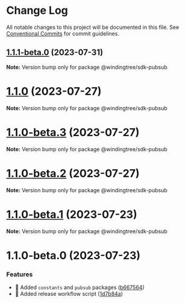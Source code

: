 # Change Log

All notable changes to this project will be documented in this file.
See [Conventional Commits](https://conventionalcommits.org) for commit guidelines.

## [1.1.1-beta.0](https://github.com/windingtree/sdk/compare/@windingtree/sdk-pubsub@1.1.0...@windingtree/sdk-pubsub@1.1.1-beta.0) (2023-07-31)

**Note:** Version bump only for package @windingtree/sdk-pubsub

# [1.1.0](https://github.com/windingtree/sdk/compare/@windingtree/sdk-pubsub@1.1.0-beta.3...@windingtree/sdk-pubsub@1.1.0) (2023-07-27)

**Note:** Version bump only for package @windingtree/sdk-pubsub

# [1.1.0-beta.3](https://github.com/windingtree/sdk/compare/@windingtree/sdk-pubsub@1.1.0-beta.2...@windingtree/sdk-pubsub@1.1.0-beta.3) (2023-07-27)

**Note:** Version bump only for package @windingtree/sdk-pubsub

# [1.1.0-beta.2](https://github.com/windingtree/sdk/compare/@windingtree/sdk-pubsub@1.1.0-beta.1...@windingtree/sdk-pubsub@1.1.0-beta.2) (2023-07-27)

**Note:** Version bump only for package @windingtree/sdk-pubsub

# [1.1.0-beta.1](https://github.com/windingtree/sdk/compare/@windingtree/sdk-pubsub@1.1.0-beta.0...@windingtree/sdk-pubsub@1.1.0-beta.1) (2023-07-23)

**Note:** Version bump only for package @windingtree/sdk-pubsub

# 1.1.0-beta.0 (2023-07-23)

### Features

- 🎸 Added `constants` and `pubsub` packages ([b667564](https://github.com/windingtree/sdk/commit/b667564a6ef4c20f35d2998c05c99a292724413a))
- 🎸 Added release workflow script ([1d7b84a](https://github.com/windingtree/sdk/commit/1d7b84a3623848c449522c0bb2af2c5f114c8a0a))
